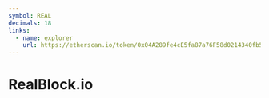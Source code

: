 ```yaml
---
symbol: REAL
decimals: 18
links:
  - name: explorer
    url: https://etherscan.io/token/0x04A289fe4cE5fa87a76F58d0214340fb5893A58c
---
```


# RealBlock.io
